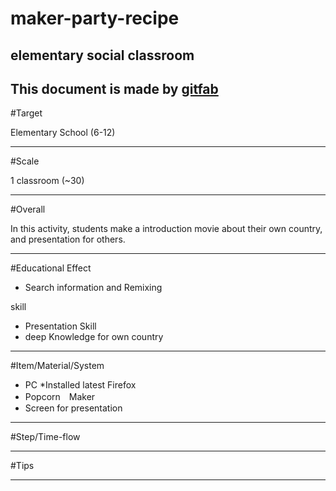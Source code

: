 # maker-party-recipe
## elementary  social  classroom  
This document is made by [gitfab](http://gitfab.org)
---
#Target


Elementary School (6-12)

---
#Scale


1 classroom (~30)

---
#Overall


In this activity, students make a introduction movie about their own country, and presentation for others.


---
#Educational Effect

+ Search information and Remixing  
 
 skill
+ Presentation Skill
+ deep Knowledge for own country


---
#Item/Material/System



+ PC *Installed latest Firefox
+ Popcorn　Maker
+ Screen for presentation

---
#Step/Time-flow



---
#Tips



---
